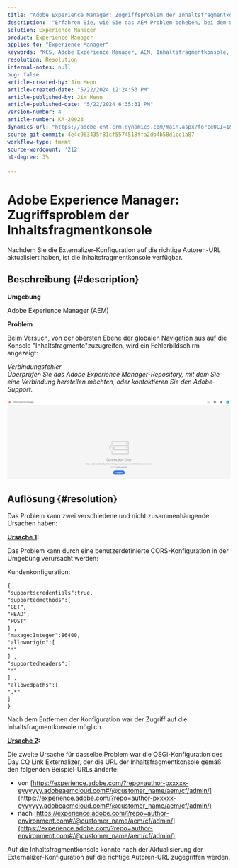 ```yaml
---
title: "Adobe Experience Manager: Zugriffsproblem der Inhaltsfragmentkonsole"
description: '"Erfahren Sie, wie Sie das AEM Problem beheben, bei dem Sie versuchen, von der obersten Ebene der globalen Navigation aus auf die Konsole "Inhaltsfragmente"zuzugreifen."'
solution: Experience Manager
product: Experience Manager
applies-to: "Experience Manager"
keywords: "KCS, Adobe Experience Manager, AEM, Inhaltsfragmentkonsole, Zugriff, Fehlerbehebung"
resolution: Resolution
internal-notes: null
bug: false
article-created-by: Jim Menn
article-created-date: "5/22/2024 12:24:53 PM"
article-published-by: Jim Menn
article-published-date: "5/22/2024 6:35:31 PM"
version-number: 4
article-number: KA-20923
dynamics-url: "https://adobe-ent.crm.dynamics.com/main.aspx?forceUCI=1&pagetype=entityrecord&etn=knowledgearticle&id=205c3344-3618-ef11-9f8a-6045bd006268"
source-git-commit: 4e4c963435f81cf5574518ffa2db4b58d1cc1a87
workflow-type: tm+mt
source-wordcount: '212'
ht-degree: 3%

---
```


# Adobe Experience Manager: Zugriffsproblem der Inhaltsfragmentkonsole


Nachdem Sie die Externalizer-Konfiguration auf die richtige Autoren-URL aktualisiert haben, ist die Inhaltsfragmentkonsole verfügbar.

## Beschreibung {#description}


<b>Umgebung</b>

Adobe Experience Manager (AEM)

<b>Problem</b>

Beim Versuch, von der obersten Ebene der globalen Navigation aus auf die Konsole &quot;Inhaltsfragmente&quot;zuzugreifen, wird ein Fehlerbildschirm angezeigt:

*Verbindungsfehler
<br>Überprüfen Sie das Adobe Experience Manager-Repository, mit dem Sie eine Verbindung herstellen möchten, oder kontaktieren Sie den Adobe-Support.*



![](assets/___225c3344-3618-ef11-9f8a-6045bd006268___.png)


## Auflösung {#resolution}


Das Problem kann zwei verschiedene und nicht zusammenhängende Ursachen haben:

<b><u>Ursache 1</u>:</b>

Das Problem kann durch eine benutzerdefinierte CORS-Konfiguration in der Umgebung verursacht werden:

Kundenkonfiguration:




```
{
"supportscredentials":true,
"supportedmethods":[ 
"GET",
"HEAD",
"POST"
] ,
"maxage:Integer":86400,
"alloworigin":[ 
"*"
] ,
"supportedheaders":[ 
"*"
] ,
"allowedpaths":[ 
".*"
] 
}
```




Nach dem Entfernen der Konfiguration war der Zugriff auf die Inhaltsfragmentkonsole möglich.



<b><u>Ursache 2</u>:</b>

Die zweite Ursache für dasselbe Problem war die OSGi-Konfiguration des Day CQ Link Externalizer, der die URL der Inhaltsfragmentkonsole gemäß den folgenden Beispiel-URLs änderte:

- von [https://experience.adobe.com/?repo=author-pxxxxx-eyyyyyy.adobeaemcloud.com#/@customer_name/aem/cf/admin/](https://experience.adobe.com/?repo=author-pxxxxx-eyyyyyy.adobeaemcloud.com#/@customer_name/aem/cf/admin/)
- nach [https://experience.adobe.com/?repo=author-environment.com#/@customer_name/aem/cf/admin/](https://experience.adobe.com/?repo=author-environment.com#/@customer_name/aem/cf/admin/)


Auf die Inhaltsfragmentkonsole konnte nach der Aktualisierung der Externalizer-Konfiguration auf die richtige Autoren-URL zugegriffen werden.

